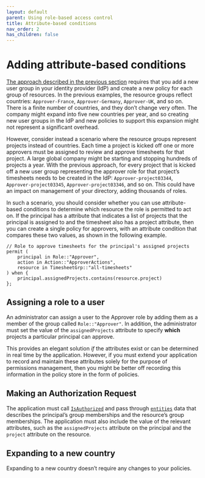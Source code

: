 ```yaml
---
layout: default
parent: Using role-based access control
title: Attribute-based conditions
nav_order: 2
has_children: false
---
```


# Adding attribute-based conditions

[The approach described in the previous section](best-practices/bp-implementing-roles-groups.html) requires that you add a new user group in your identity provider (IdP) and create a new policy for each group of resources. In the previous examples, the resource groups reflect countries: `Approver-France`, `Approver-Germany`, `Approver-UK`, and so on. There is a finite number of countries, and they don’t change very often. The company might expand into five new countries per year, and so creating new user groups in the IdP and new policies to support this expansion might not represent a significant overhead.

However, consider instead a scenario where the resource groups represent projects instead of countries. Each time a project is kicked off one or more approvers must be assigned to review and approve timesheets for that project. A large global company might be starting and stopping hundreds of projects a year. With the previous approach, for every project that is kicked off a new user group representing the approver role for that project’s timesheets needs to be created in the IdP: `Approver-project03344`, `Approver-project03345`, `Approver-project03346`, and so on. This could have an impact on management of your directory, adding thousands of roles.

In such a scenario, you should consider whether you can use attribute-based conditions to determine which resource the role is permitted to act on. If the principal has a attribute that indicates a list of projects that the principal is assigned to and the timesheet also has a project attribute, then you can create a single policy for approvers, with an attribute condition that compares these two values, as shown in the following example.

```cedar
// Role to approve timesheets for the principal's assigned projects
permit (
    principal in Role::"Approver",
    action in Action::"ApproverActions",
    resource in TimesheetGrp::"all-timesheets"
) when {
    principal.assignedProjects.contains(resource.project)
};
```

## Assigning a role to a user

An administrator can assign a user to the Approver role by adding them as a member of the group called `Role::"Approver"`. In addition, the administrator must set the value of the `assignedProjects` attribute to specify **which** projects a particular principal can approve.

This provides an elegant solution _if_ the attributes exist or can be determined in real time by the application. However, if you must extend your application to record and maintain these attributes solely for the purpose of permissions management, then you might be better off recording this information in the policy store in the form of policies.

## Making an Authorization Request

The application must call [`IsAuthorized`](https://docs.aws.amazon.com/verifiedpermissions/latest/apireference/API_IsAuthorized.html) and pass through [`entities`](https://docs.aws.amazon.com/verifiedpermissions/latest/apireference/API_IsAuthorized.html#verifiedpermissions-IsAuthorized-request-entities) data that describes the principal’s group memberships and the resource’s group memberships. The application must also include the value of the relevant attributes, such as the `assignedProjects` attribute on the principal and the `project` attribute on the resource.

## Expanding to a new country

Expanding to a new country doesn’t require any changes to your policies.
